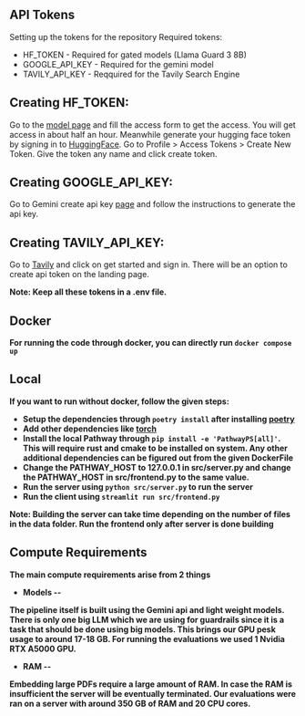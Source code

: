 API Tokens
-
Setting up the tokens for the repository
Required tokens:
- HF_TOKEN - Required for gated models (Llama Guard 3 8B)
- GOOGLE_API_KEY - Required for the gemini model
- TAVILY_API_KEY - Reqquired for the Tavily Search Engine

Creating HF_TOKEN:
-
Go to the [model page](https://huggingface.co/meta-llama/Llama-Guard-3-8B) and fill the access form to get the access. You will get access in about half an hour. Meanwhile generate your hugging face token by signing in to [HuggingFace](https://huggingface.co/). Go to Profile > Access Tokens > Create New Token. Give the token any name and click create token.

Creating GOOGLE_API_KEY:
-
Go to Gemini create api key [page](https://aistudio.google.com/app/apikey) and follow the instructions to generate the api key.

Creating TAVILY_API_KEY:
-
Go to [Tavily](https://tavily.com/) and click on get started and sign in. There will be an option to create api token on the landing page.

<b>Note: Keep all these tokens in a .env file.<b>

Docker
-
For running the code through docker, you can directly run ```docker compose up```

Local
-
If you want to run without docker, follow the given steps:
- Setup the dependencies through ```poetry install``` after installing [poetry](https://python-poetry.org/docs/#installing-with-the-official-installer)
- Add other dependencies like [torch](https://pytorch.org/get-started/locally/)
- Install the local Pathway through ```pip install -e 'PathwayPS[all]'```. This will require rust and cmake to be installed on system. Any other additional dependencies can be figured out from the given DockerFile
- Change the PATHWAY_HOST to 127.0.0.1 in src/server.py and change the PATHWAY_HOST in src/frontend.py to the same value.
- Run the server using `python src/server.py` to run the server 
- Run the client using `streamlit run src/frontend.py` 

<B> Note: Building the server can take time depending on the number of files in the data folder. Run the frontend only after server is done building

Compute Requirements
-
The main compute requirements arise from 2 things

- Models
--

The pipeline itself is built using the Gemini api and light weight models. There is only one big LLM which we are using for guardrails since it is a task that should be done using big models. This brings our GPU pesk usage to around 17-18 GB. For running the evaluations we used 1 Nvidia RTX A5000 GPU.

- RAM
--

Embedding large PDFs require a large amount of RAM. In case the RAM is insufficient the server will be eventually terminated. Our evaluations were ran on a server with around 350 GB of RAM and 20 CPU cores.